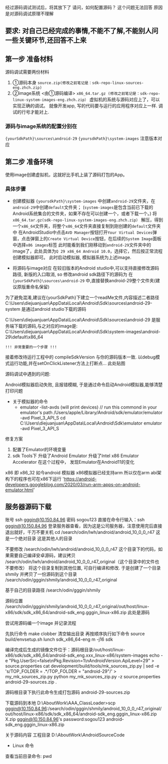 经过源码调试测试后，将其放下了
请问，如何配置源码？
这个问题无法回答
原因是对源码调试原理不理解
## 要求: 对自己已经完成的事情,不能不了解,不能别人问一些关键环节,还回答不上来

## 第一步 准备材料
源码调试需要两份材料
1. ①源码本身 `source.zip(修改之前笔记是：sdk-repo-linux-sources-eng.zhch.zip)`
2. ②image系统  <由①源码编译> `x86_64.tar.gz (修改之前笔记是：sdk-repo-linux-system-images-eng.zhch.zip）`
虚拟机的系统与源码对应上了，可以实现正确的调试。
就像开发app, 写的代码要与运行的应用程序对应上一样. 调试的行号才能对上.

### 源码与image系统的配置分别在
`{yourSdkPath}\sources\android-29`
`{yoursdkPath}\system-images`
注意版本对应


## 第二步 准备环境
使用image创建虚拟机，这就好比手机上装了源码打包的App。

### 具体步骤
   - 创建模拟器
   `{yoursdkPath}\system-images` 中创建`android-29`文件夹，在`android-29`中创建`default`文件夹；
   (`system-images`是包含当前已下载的Android系统集合的文件夹，如果不存在可以创建一个，或者下载一个。)
   将`x86_64.tar.gz(sdk-repo-linux-system-images-eng.zhch.zip）` 解压，得到一个`x86_64`文件夹，将整个`x86_64`文件夹直接复制到刚创建的`default`文件夹中
   在AndroidStudio中点击`AVD Manager`按钮打开`Your Virtual Devices`弹窗，点击弹窗上的`Create Virtual Device`按钮，在后续的`System Image`面板中选择`x86 images`标签
   此时能看到我们刚移动到`android-29`文件夹中的image了，此处具体为`Q 29 x86_64 Android 10.0`，选择它，然后按正常流程创建模拟器即可。
   此时启动模拟器, 模拟器系统为上述image.

   - 将源码与image对应
   在较旧版本的Android studio中,可以支持直接修改源码路径, 新版的入口取消,
   so 修改android sdk路径下的源码为
   在`{yourSdkPath}\sources\android-29` 中,直接替换android-29整个文件夹(建议原版重命名保留)
   


为了避免混淆,建议在{yourSdkPath}下建立一个readMe文件,内容描述二者路径
C:\Users\diejuanjuan\AppData\Local\Android\Sdk\sources\android-29-system
是通过android studio下载的源码

C:\Users\diejuanjuan\AppData\Local\Android\Sdk\sources\android-29
是服务端下载的源码,与之对应的image是:  
C:\Users\diejuanjuan\AppData\Local\Android\Sdk\system-images\android-29\default\x86_64

`!!! 非常重要的一个步骤 !!! `

接着修改待运行工程中的 compileSdkVersion 与你的源码版本一致. 
以debug模式运行功能,并在setOnClickListener方法上打断点... 此处贴图



源码调试中遇到的问题:

Android模拟器启动失败, 且报错模糊, 于是通过命令启动Android模拟器,能够清楚打印问题
- 关于模拟器的命令
   - emulator -list-avds    (will print devices)
// run this commond in your emulator's path
/Users/apple/Library/Android/sdk/emulator/emulator -avd Pixel_3_API_S
cd C:\Users\diejuanjuan\AppData\Local\Android\Sdk\emulator 
emulator -avd Pixel_3_API_S

修复方案
1. 配置了Emulator的环境变量
2. sdk Tools下
     升级了Android Emulator
     升级了Intel x86 Emulator Accelerator 
     在这个过程中， 发现Emulator在Android11的变化
     
x86 即 x86_32  如今android 模拟器 x86模拟器已经支持arm 所以仅在arm abi架构下的程序也可在x86下运行 'https://android-developers.googleblog.com/2020/03/run-arm-apps-on-android-emulator.html'



## 服务器源码下载

账号 ssh gggin@10.150.84.96
密码 sogou123
直接在命令行输入：ssh gggin@10.150.84.96
登录服务器查看，因为这是公司服务器，注意使用完后直接退出就好，千万不要关机
cd  /search/odin/lwh/android/android_10_0_0_r47  这是一个绝对目录 这是其他人的目录


不要修改 /search/odin/lwh/android/android_10_0_0_r47 这个目录下的代码，如果需要自己编译安卓源码，建议拷贝 /search/odin/lwh/android/android_10_0_0_r47_original（这个目录中的文件也不要修改） 
将这个目录复制到其他位置, 可自行编译和修改. 
于是创建了一个目录 shmily
并拷贝了一份源码到这个目录  /search/odin/gggin/shmily/android_10_0_0_r47_original

基于自己的目录路径
 /search/odin/gggin/shmily

源码位置   
/search/odin/gggin/shmily/android_10_0_0_r47_original/out/host/linux-x86/sdk/sdk_x86_64/android-sdk_eng.gggin_linux-x86.zip 
此处是源码


尝试用源码编一个image 并记录流程

先执行命令  make clobber  清空输出目录
再按顺序执行如下命令
source build/envsetup.sh
lunch sdk_x86_64-eng
m -j16 sdk

编译完成后生成的镜像文件位于：源码根目录/out/host/linux-x86/sdk/sdk_x86_64/android-sdk_eng.xxx_linux-x86/system-images
echo -e "Pkg.UserSrc=false\nPkg.Revision=1\nAndroidVersion.ApiLevel=29" > source.properties
cat development/build/tools/mk_sources_zip.py | sed -e 's/TOP_FOLDER = .*/TOP_FOLDER = "android-29"/' > my_mk_sources_zip.py
python my_mk_sources_zip.py -z source.properties android-29-sources.zip .

源码根目录下执行此命令生成打包源码  android-29-sources.zip


下载源码到本地
D:\AboutWork\AAA_ClassLoader>scp gggin@10.150.84.96:/search/odin/gggin/shmily/android_10_0_0_r47_original/out/host/linux-x86/sdk/sdk_x86_64/android-sdk_eng.gggin_linux-x86.zip X.zip
gggin@10.150.84.96's password:sogou123
android-sdk_eng.gggin_linux-x86.zip

关于源码内容
工程目录
D:\AboutWork\AndroidSourceCode

- Linux 命令

查看当前目录命令: pwd




































